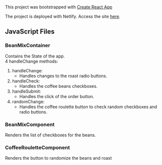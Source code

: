 This project was bootstrapped with [Create React App](https://github.com/facebook/create-react-app)

The project is deployed with Netlify.
Access the site [here](https://coffeshop.netlify.com/).

## JavaScript Files
### BeanMixContainer
Contains the State of the app.<br/>
4 handleChange methods: 
1. handleChange:
    - Handles changes to the roast radio buttons.
2. handleCheck:
    - Handles the coffee beans checkboxes.
3. handleSubmit:
    - Handles the click of the order button.
4. randomChange:
    - Handles the coffee roulette button to check random checkboxes and radio buttons.

### BeanMixComponent
Renders the list of checkboxes for the beans.

### CoffeeRouletteComponent
Renders the button to randomize the beans and roast



